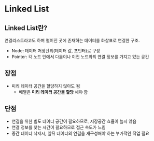 # Linked List

## Linked List란?

연결리스트라고도 하며 떨어진 곳에 존재하는 데이터를 화살표로 연결한 구조.

* Node: 데이터 저장단위\(데이터 값, 포인터\)로 구성
* Pointer: 각 노드 안에서 다음이나 이전 노드와의 연결 정보를 가지고 있는 공간

## 장점

* 미리 데이터 공간을 할당하지 않아도 됨
  * 배열은 **미리 데이터 공간을 할당** 해야 함

## 단점

* 연결을 위한 별도 데이터 공간이 필요하므로, 저장공간 효율이 높지 않음
* 연결 정보를 찾는 시간이 필요하므로 접근 속도가 느림
* 중간 데이터 삭제시, 앞뒤 데이터의 연결을 재구성해야 하는 부가적인 작업 필요

